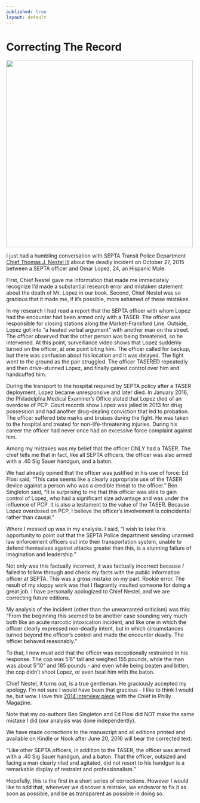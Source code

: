 ```yaml
---
published: true
layout: default
---
```

<h1>Correcting The Record</h1>
<p><img class="right" width="500px" src="http://cdn.phillymag.com/wp-content/uploads/2014/11/nestel.jpg" /></p>

<p>I just had a humbling conversation with SEPTA Transit Police Department <a href="https://twitter.com/TNestel3" target="_blank">Chief Thomas J. Nestel III</a> about the deadly incident on October 27, 2015 between a SEPTA officer and Omar Lopez, 24, an Hispanic Male.</p> 

<p>First, Chief Nestel gave me information that made me immediately recognize I’d made a substantial research error and mistaken statement about the death of Mr. Lopez in our book. Second, Chief Nestel was so gracious that it made me, if it’s possible, more ashamed of these mistakes.</p>

<p>In my research I had read a report that the SEPTA officer with whom Lopez had the encounter had been armed only with a TASER. The officer was responsible for closing stations along the Market-Frankford Line. Outside, Lopez got into “a heated verbal argument” with another man on the street. The officer observed that the other person was being threatened, so he intervened. At this point, surveillance video shows that Lopez suddenly turned on the officer, at one point biting him. The officer called for backup, but there was confusion about his location and it was delayed. The fight went to the ground as the pair struggled. The officer TASERED repeatedly and then drive-stunned Lopez, and finally gained control over him and handcuffed him.</p>

<p>During the transport to the hospital required by SEPTA policy after a TASER deployment, Lopez became unresponsive and later died. In January 2016, the Philadelphia Medical Examiner’s Office stated that Lopez died of an overdose of PCP. Court records show Lopez was jailed in 2013 for drug possession and had another drug-dealing conviction that led to probation. The officer suffered bite marks and bruises during the fight. He was taken to the hospital and treated for non-life-threatening injuries. During his career the officer had never once had an excessive force complaint against him.</p>

<p>Among my mistakes was my belief that the officer ONLY had a TASER. The chief tells me that in fact, like all SEPTA officers, the officer was also armed with a .40 Sig Sauer handgun, and a baton.</p>

<p>We had already opined that the officer was justified in his use of force: Ed Flosi said, “This case seems like a clearly appropriate use of the TASER device against a person who was a credible threat to the officer.” Ben Singleton said, “It is surprising to me that this officer was able to gain control of Lopez, who had a significant size advantage and was under the influence of PCP. It is also a testament to the value of the TASER. Because Lopez overdosed on PCP, I believe the officer’s involvement is coincidental rather than causal.” 

<p>Where I messed up was in my analysis. I said, “I wish to take this opportunity to point out that the SEPTA Police department sending unarmed law enforcement officers out into their transportation system, unable to defend themselves against attacks greater than this, is a stunning failure of imagination and leadership.” </p>

<p>Not only was this factually incorrect, it was factually incorrect because <em>I</em> failed to follow through and check my facts with the public information officer at SEPTA. This was a gross mistake on my part. Rookie error. The result of my sloppy work was that I flagrantly insulted someone for doing a great job. I have personally apologized to Chief Nestel, and we are correcting future editions. </p>

<p>My analysis of the incident (other than the unwarranted criticism) was this: “From the beginning this seemed to be another case sounding very much both like an acute narcotic intoxication incident, and like one in which the officer clearly expressed non-deadly intent, but in which circumstances turned beyond the officer’s control and made the encounter deadly. The officer behaved reasonably.”

<p>To that, I now must add that the officer was exceptionally restrained in his response. The cop was 5’6” tall and weighed 155 pounds, while the man was about 5’10” and 185 pounds - and even while being beaten and bitten, the cop didn’t shoot Lopez, or even beat him with the baton.</p>

<p>Chief Nestel, it turns out, is a true gentleman. He graciously accepted my apology. I’m not sure I would have been that gracious - I like to think I would be, but wow. I love this <a href="http://www.phillymag.com/news/2014/11/30/can-make-police-like-septas-tom-nestel/" target="_blank">2014 interview piece</a> with the Chief in Philly Magazine.</p>

<p>Note that my co-authors Ben Singleton and Ed Flosi did NOT make the same mistake I did (our analysis was done independently).</p>

<p>We have made corrections to the manuscript and all editions printed and available on Kindle or Nook after June 20, 2016 will bear the corrected text:

<p>“Like other SEPTA officers, in addition to the TASER, the officer was armed with a .40 Sig Sauer handgun, and a baton. That the officer, outsized and facing a man clearly riled and agitated, did not resort to his handgun is a remarkable display of restraint and professionalism.”</p>

<p>Hopefully, this is the first in a short series of corrections. However I would like to add that, whenever we discover a mistake, we endeavor to fix it as soon as possible, and be as transparent as possible in doing so.</p>
